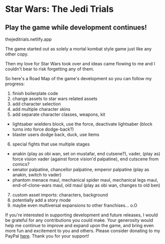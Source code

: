 # Star Wars: The Jedi Trials

## Play the game while development continues!
thejeditrials.netlify.app

The game started out as solely a mortal kombat style game just like any other copy. 

Then my love for Star Wars took over and ideas came flowing to me and I couldn't bear to risk forgetting any of them.

So here's a Road Map of the game's development so you can follow my progress:

1. finish boilerplate code
2. change assets to star wars related assets
3. add character selection
4. add multiple character skins
5. add separate character classes, weapons, kit
- lightsaber wielders block, use the force, deactivate lightsaber (block turns into force dodge-back?)
- blaster users dodge back, duck, use items
6. special fights that use multiple stages
- anakin (play as obi wan, set on mustafar, end cutsene?), vader, (play as) force vision vader (against force vision'd palpatine), end cutscene from comics?
- senator palpatine, chancellor palpatine, emperor palpatine (play as anakin, switch to vader)
- phantom menace maul, mechanical spider maul, mechanical legs maul, end-of-clone-wars maul, old maul (play as obi wan, changes to old ben)
7. custom asset imports: characters, background
8. potentially add a story mode
9. maybe even multiversal expansions to other franchises... o.O




If you're interested in supporting development and future releases, I would be grateful for any contributions you could make. Your generosity would help me continue to improve and expand upon the game, and bring even more fun and excitement to you and others. Please consider donating to my PayPal <a href="https://www.paypal.com/donate/?hosted_button_id=ESX8UM8YGEJ9N">here</a>. Thank you for your support!
